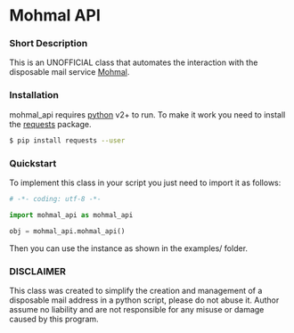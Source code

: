# Mohmal API

### Short Description
This is an UNOFFICIAL class that automates the interaction with the disposable mail service [Mohmal](https://www.mohmal.com/).

### Installation
mohmal_api requires [python](https://www.python.org/) v2+ to run.
To make it work you need to install the [requests](https://2.python-requests.org/en/master/) package.
```sh
$ pip install requests --user
```

### Quickstart
To implement this class in your script you just need to import it as follows:
```python
# -*- coding: utf-8 -*-

import mohmal_api as mohmal_api

obj = mohmal_api.mohmal_api()
```
Then you can use the instance as shown in the examples/ folder.

### DISCLAIMER
This class was created to simplify the creation and management of a disposable mail address in a python script, please do not abuse it. Author assume no liability and are not responsible for any misuse or damage caused by this program.